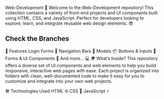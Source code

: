 Web-Development 🚀
Welcome to the Web-Development repository! This collection contains a variety of front-end projects and UI components built using HTML, CSS, and JavaScript. Perfect for developers looking to explore, learn, and integrate reusable web design elements. 😎

## Check the Branches

🔧 Features
Login Forms 🔐
Navigation Bars 🧭
Modals 📦
Buttons & Inputs 🔘
Forms & UI Components 📝
And more... 💻
🌍 What’s Inside?
This repository offers a diverse set of UI components and web elements to help you build responsive, interactive web pages with ease. Each project is organized into folders with clean, well-documented code to make it easy for you to customize and integrate into your own web projects.

🛠️ Technologies Used
HTML 🌐
CSS 🎨
JavaScript ⚡
